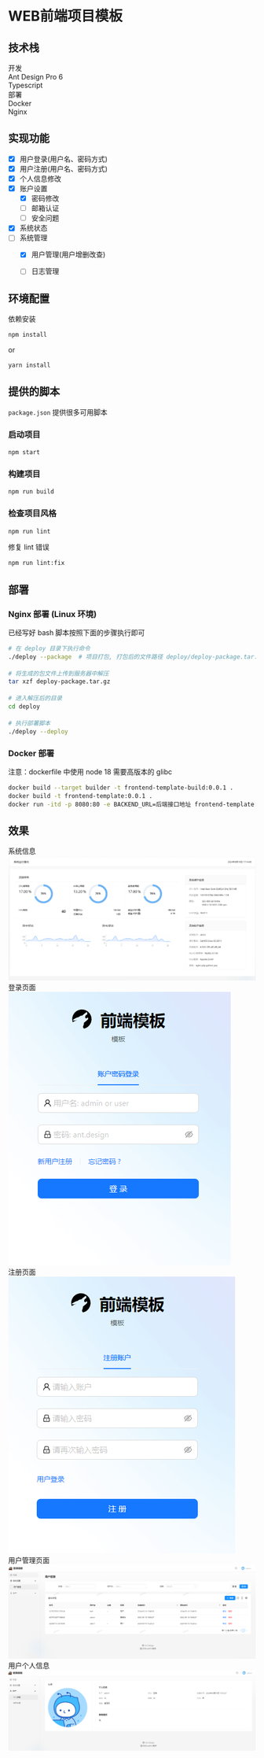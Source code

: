 # WEB前端项目模板

## 技术栈
开发  
Ant Design Pro 6  
Typescript  
部署  
Docker  
Nginx  

## 实现功能
- [x] 用户登录(用户名、密码方式)  
- [x] 用户注册(用户名、密码方式)  
- [x] 个人信息修改  
- [x] 账户设置  
    - [x] 密码修改  
    - [ ] 邮箱认证  
    - [ ] 安全问题  
- [x] 系统状态  
- [ ] 系统管理  
    - [x] 用户管理(用户增删改查)   
    - [ ] 日志管理


## 环境配置

依赖安装

```bash
npm install
```

or

```bash
yarn install
```

## 提供的脚本

 `package.json` 提供很多可用脚本

### 启动项目

```bash
npm start
```

### 构建项目

```bash
npm run build
```

### 检查项目风格

```bash
npm run lint
```

修复 lint 错误

```bash
npm run lint:fix
```


## 部署

### Nginx 部署 (Linux 环境)
已经写好 bash 脚本按照下面的步骤执行即可
```bash
# 在 deploy 目录下执行命令
./deploy --package  # 项目打包, 打包后的文件路径 deploy/deploy-package.tar.gz

# 将生成的包文件上传到服务器中解压
tar xzf deploy-package.tar.gz

# 进入解压后的目录
cd deploy

# 执行部署脚本
./deploy --deploy
```

### Docker 部署
注意：dockerfile 中使用 node 18 需要高版本的 glibc
```bash
docker build --target builder -t frontend-template-build:0.0.1 .
docker build -t frontend-template:0.0.1 .
docker run -itd -p 8080:80 -e BACKEND_URL=后端接口地址 frontend-template:0.0.1 
```

## 效果
系统信息
![系统信息](./img/systeminfo.png)
登录页面  
![登录页面](./img/login.png)  
注册页面  
![登录页面](./img/register.png)  
用户管理页面  
![用户管理](./img/usermanage.png)  
用户个人信息  
![用户个人信息](./img/userinfo.png)  
